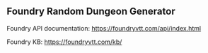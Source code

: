## Foundry Random Dungeon Generator

Foundry API documentation: https://foundryvtt.com/api/index.html

Foundry KB: https://foundryvtt.com/kb/
